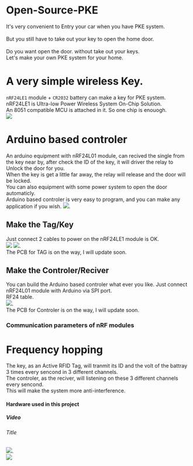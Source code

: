 # Open-Source-PKE

It's very convenient to Entry your car when you have PKE system.<br>  
But you still have to take out your key to open the home door.<br>  
Do you want open the door. without take out your keys.<br> 
Let's make your own PKE system for your home.<br>  

# A very simple wireless Key. 

`nRF24LE1` module + `CR2032` battery can make a key for PKE system. <br>
nRF24LE1 is Ultra-low Power Wireless System On-Chip Solution.<br>
An 8051 compatible MCU is attached in it. So one chip is enouogh.<br>
![](https://github.com/fryefryefrye/Open-Source-PKE/raw/master/img/tag.jpg)


# Arduino based controler

An arduino equipment with nRF24L01 module, can recived the single from the key near by, after check the ID of the key, it will driver the relay to Unlock the door for you.<br> 
When the key is get a little far away, the relay will release and the door will be locked.<br> 
You can also equipment with some power system to open the door automaticly.<br> 
Arduino based controler is very easy to program, and you can make any application if you wish.
![](https://github.com/fryefryefrye/Open-Source-PKE/raw/master/img/rx_simple.jpg).<br> 



## Make the Tag/Key

Just connect 2 cables to power on the nRF24LE1 module is OK.<br>
![](https://github.com/fryefryefrye/Open-Source-PKE/raw/master/img/nRF24LE1_back.jpg)
![](https://github.com/fryefryefrye/Open-Source-PKE/raw/master/img/tag_simple.jpg).<br>
The PCB for TAG is on the way, I will update soon.

## Make the Controler/Reciver

You can build the Arduino based controler what ever you like. Just connect nRF24L01 module with Arduino via SPI port.<br>
RF24 table.<br>
![](https://github.com/fryefryefrye/Open-Source-PKE/raw/master/img/rx_line.jpg).<br> 
The PCB for Controler is on the way, I will update soon.<br>

### Communication parameters of nRF modules

# Frequency hopping

The key, as an Active RFID Tag, will tranmit its ID and the volt of the battray 3 times every sencond in 3 different channels.<br> 
The controler, as the reciver, will listening on these 3 different channels every sencond.<br> 
This will make the system more anti-interference.<br> 

#### Hardware used in this project

##### Video

###### Title

![](https://github.com/fryefryefrye/Open-Source-PKE/raw/master/img/nRF24LE1.jpg).<br> 
![](https://github.com/fryefryefrye/Open-Source-PKE/raw/master/img/nRF24LE1_back.jpg)
